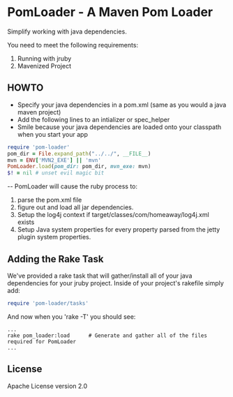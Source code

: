 PomLoader - A Maven Pom Loader
==============================

Simplify working with java dependencies.

You need to meet the following requirements:
 1. Running with jruby
 2. Mavenized Project

## HOWTO
 - Specify your java dependencies in a pom.xml (same as you would a java
maven project)
 - Add the following lines to an intializer or spec_helper
 - Smile because your java dependencies are loaded onto your classpath
when you start your app

```ruby
require 'pom-loader'
pom_dir = File.expand_path("../../", __FILE__)
mvn = ENV['MVN2_EXE'] || 'mvn'
PomLoader.load(pom_dir: pom_dir, mvn_exe: mvn)
$! = nil # unset evil magic bit
```

--
PomLoader will cause the ruby process to:
 1. parse the pom.xml file
 2. figure out and load all jar dependencies.
 3. Setup the log4j context if target/classes/com/homeaway/log4j.xml exists
 4. Setup Java system properties for every property parsed from the jetty plugin system properties.

## Adding the Rake Task
We've provided a rake task that will gather/install all of your java dependencies for your jruby project.
Inside of your project's rakefile simply add:

```ruby
require 'pom-loader/tasks'
```

And now when you 'rake -T' you should see:
```
...
rake pom_loader:load      # Generate and gather all of the files required for PomLoader
...
```
## License

Apache License version 2.0


